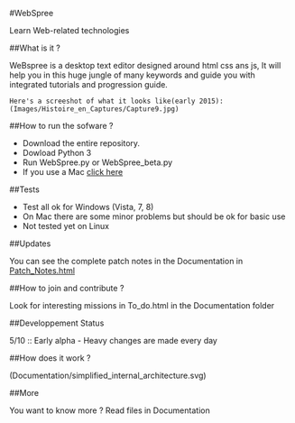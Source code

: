 #WebSpree

Learn Web-related technologies

##What is it ?

  WeBspree is a desktop text editor designed around html css ans js, It will help you in  this huge jungle of many keywords and guide you with integrated tutorials and progression guide.
  
    Here's a screeshot of what it looks like(early 2015): (Images/Histoire_en_Captures/Capture9.jpg)
    
##How to run the sofware ?

* Download the entire repository.
* Dowload Python 3
* Run WebSpree.py or WebSpree_beta.py
* If you use a Mac [click here](https://github.com/GrosSacASac/WebSpree/wiki/Installation-for-Mac)
  
##Tests

* Test all ok for Windows (Vista, 7, 8)
* On Mac there are some minor problems but should be ok for basic use
* Not tested yet on Linux

##Updates

  You can see the complete patch notes in the Documentation in [Patch_Notes.html](http://rawgit.com/GrosSacASac/WebSpree/master/Documentation/Patch_Notes.html)
  
  
##How to join and contribute ?

  Look for interesting missions in To_do.html in the Documentation folder

##Developpement Status

  5/10 :: Early alpha - Heavy changes are made every day
  
##How does it work ?

  (Documentation/simplified_internal_architecture.svg)
  
##More

  You want to know more ? Read files in Documentation
  

